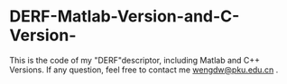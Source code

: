 # DERF-Matlab-Version-and-C-Version-
This is the code of my "DERF"descriptor, including Matlab and C++ Versions. If any question, feel free to contact me wengdw@pku.edu.cn .
